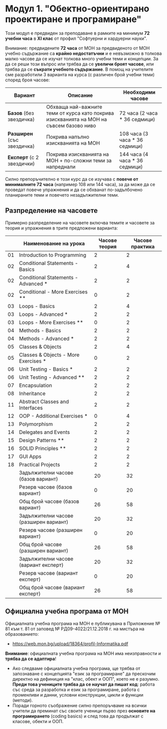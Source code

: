 # Модул 1. "Обектно-ориентирано проектиране и програмиране"

Този модул е предвиден за преподаване в рамките на минимум **72 учебни часа** в **XI клас** от профил "Софтуерни и хардуерни науки".

Внимание: предвидените **72 часа** от МОН за предвиденото от МОН учебно съдържание са **крайно недостатъчни** и е невъзможно в толкова малко часове да се изучат толкова много учебни теми и концепции. За да се реши този въпрос или трябва да се **увеличи броят часове**, или трябва да се **съкрати учебното съдържание**. В помощ на учителите сме разработили 3 варианта на курса (с различен брой учебни теми) според броя часове:

| Вариант                     | Описание                        | Необходими часове |
|-----------------------------|---------------------------------|-------------------|
| **Базов** (без звездичка)     | Обхваща най-важните теми от курса като покрива изискванията на МОН на съвсем базово ниво | 72 часа (2 часа * 36 седмици) |
| **Разширен** (със звездичка)   | Покрива напълно изискванията на МОН | 108 часа (3 часа * 36 седмици) |
| **Експерт** (с 2 звездички) | Покрива изискванията на МОН + по-сложни теми за напреднали | 144 часа (4 часа * 36 седмици) |
  
Силно препоръчително е този курс да се изучава с **повече от минималните 72 часа** (например 108 или 144 часа), за да може да се проведат повече упражнения и да се обхванат по-задълбочено планираните теми и повечето незадължителни теми.

## Разпределение на часовете

Примерно разпределение на часовете включва темите и часовете за теория и упражнения в трите предложени варианта:

|    | Наименование на урока                  | Часове теория | Часове практика |
|----|----------------------------------------|---------------|-----------------|
| 01 | Introduction to Programming            |       2       |        2        |
| 02 | Conditional Statements - Basics        |       2       |        4        |
| 02 | Conditional Statements - Advanced *    |       2       |        2        |
| 02 | Conditional - More Exercises **        |       0       |        2        |
| 03 | Loops - Basics                         |       2       |        4        |
| 03 | Loops - Advanced *                     |       2       |        2        |
| 03 | Loops - More Exercises **              |       0       |        2        |
| 04 | Methods - Basics                       |       2       |        2        |
| 04 | Methods - Advanced *                   |       2       |        2        |
| 05 | Classes & Objects                      |       2       |        4        |
| 05 | Classes & Objects - More Exercises *   |       0       |        2        |
| 06 | Unit Testing - Basics *                |       2       |        2        |
| 06 | Unit Testing - Advanced **             |       2       |        2        |
| 07 | Encapsulation                          |       2       |        2        |
| 08 | Inheritance                            |       2       |        2        |
| 11 | Abstract Classes and Interfaces        |       2       |        2        |
| 12 | OOP - Additional Exercises *           |       0       |        4        |
| 13 | Polymorphism                           |       2       |        2        |
| 14 | Delegates and Events                   |       2       |        2        |
| 15 | Design Patterns **                     |       2       |        2        |
| 16 | SOLID Principles **                    |       2       |        2        |
| 17 | GUI Apps                               |       2       |        2        | 
| 18 | Practical Projects                     |       2       |        2        |
|    | Задължителни часове (базов вариант)    |       20      |        32       |
|    | Резерв часове (базов вариант)          |       0       |        20       |
|    | Общ брой часове (базов вариант)        |       26      |        58       |
|    | Задължителни часове (разширен вариант) |       20      |        32       |
|    | Резерв часове (разширен вариант)       |       0       |        20       |
|    | Общ брой часове (разширен вариант)     |       26      |        58       |
|    | Задължителни часове (вариант експерт)  |       20      |        32       |
|    | Резерв часове (вариант експерт)        |       0       |        20       |
|    | Общ брой часове (вариант експерт)      |       26      |        58       |

## Официална учебна програма от МОН

Официалната учебна програма на МОН е публикувана в Приложение № 81 към т. 81 от заповед № РД09-4022/21.12.2018 г. на мистъра на образованието:
  - https://web.mon.bg/upload/18364/profil-Informatika.pdf

**Внимание**: официалната учебна програма на МОН има неизправности и **трябва да се адаптира**!
  - Ако следваме официалната учебна програма, ще трябва от запознаване с концепцията "език за програмиране" да прескочим директно на дефиниция на "клас, обект и ООП", което не е разумно. **Преди това учениците трябва да се научат да пишат код**: работа със среда за разработка и език за програмиране, работа с променливи и данни, условни конструкции, цикли и функции (методи).
  - Поради горното съображение силно препоръчваме на всички учители да преминат със своите ученици първо през **основите на програмирането** (coding basics) и след това да продължат с класове, обекти и ООП.

